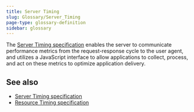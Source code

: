 ```yaml
---
title: Server Timing
slug: Glossary/Server_Timing
page-type: glossary-definition
sidebar: glossary
---
```


The [Server Timing specification](https://w3c.github.io/server-timing/) enables the server to communicate performance metrics from the request-response cycle to the user agent, and utilizes a JavaScript interface to allow applications to collect, process, and act on these metrics to optimize application delivery.

## See also

- [Server Timing specification](https://w3c.github.io/server-timing/)
- [Resource Timing specification](https://w3c.github.io/resource-timing/)
